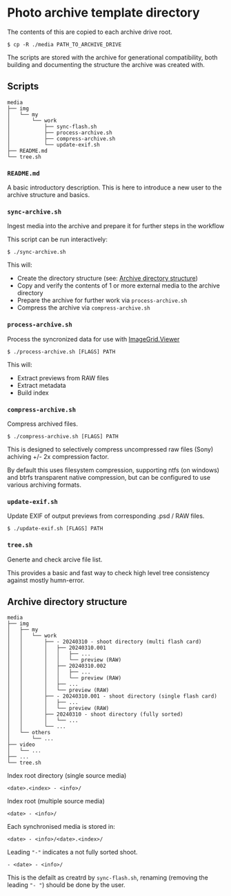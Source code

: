 # Photo archive template directory

The contents of this are copied to each archive drive root.

```shell
$ cp -R ./media PATH_TO_ARCHIVE_DRIVE
```

The scripts are stored with the archive for generational compatibility,
both building and documenting the structure the archive was created with.


## Scripts

```
media
├── img
│   └── my
│       └── work
│           ├── sync-flash.sh
│           ├── process-archive.sh
│           ├── compress-archive.sh
│           └── update-exif.sh
├── README.md
└── tree.sh
```

### `README.md`

A basic introductory description. This is here to introduce a new user
to the archive structure and basics.



### `sync-archive.sh`

Ingest media into the archive and prepare it for further steps in the 
workflow

This script can be run interactively:
```shell
$ ./sync-archive.sh
```

This will:
- Create the directory structure
  (see: [Archive directory structure](#archive-direcotry-structure))
- Copy and verify the contents of 1 or more external media
  to the archive directory
- Prepare the archive for further work via `process-archive.sh`
- Compress the archive via `compress-archive.sh`


### `process-archive.sh`

Process the syncronized data for use with [ImageGrid.Viewer]()

```shell
$ ./process-archive.sh [FLAGS] PATH
```

This will:
- Extract previews from RAW files
- Extract metadata
- Build index




### `compress-archive.sh`

Compress archived files.

```shell
$ ./compress-archive.sh [FLAGS] PATH
```

This is designed to selectively compress uncompressed raw files (Sony) achiving +/- 2x compression factor.

By default this uses filesystem compression, supporting ntfs (on windows) and btrfs transparent native compression, but can be configured to use various archiving formats.



### `update-exif.sh`

Update EXIF of output previews from corresponding .psd / RAW files.

```shell
$ ./update-exif.sh [FLAGS] PATH
```


### `tree.sh`

Generte and check arcive file list.

This provides a basic and fast way to check high level tree consistency
against mostly humn-error.



## Archive directory structure


```
media
├── img
│   ├── my
│   │   └── work
│   │       ├── - 20240310 - shoot directory (multi flash card)
│   │       │   ├── 20240310.001
│   │       │   │   ├── ...
│   │       │   │   └── preview (RAW)
│   │       │   ├── 20240310.002
│   │       │   │   ├── ...
│   │       │   │   └── preview (RAW)
│   │       │   ├── ...
│   │       │   └── preview (RAW)
│   │       ├── - 20240310.001 - shoot directory (single flash card)
│   │       │   ├── ...
│   │       │   └── preview (RAW)
│   │       ├── 20240310 - shoot directory (fully sorted)
│   │       │   └── ...
│   │       └── ...
│   └── others
│       └── ...
├── video
│   └── ...
├── ...
└── tree.sh
```

Index root directory (single source media)
```
<date>.<index> - <info>/
```

Index root (multiple source media)
```
<date> - <info>/
```

Each synchronised media is stored in:
```
<date> - <info>/<date>.<index>/
```




Leading `"-"` indicates a not fully sorted shoot. 

```
- <date> - <info>/
```

This is the defailt as creatrd by `sync-flash.sh`, renaming (removing the leading `"- "`) should be done by the user.


